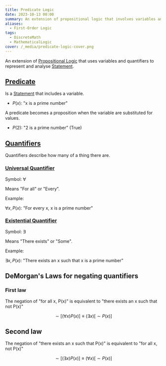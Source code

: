 ```yaml
---
title: Predicate Logic
date: 2023-10-13 00:00
summary: An extension of propositional logic that involves variables and quantifiers.
aliases:
  - First-Order Logic
tags:
  - DiscreteMath
  - MathematicalLogic
cover: /_media/predicate-logic-cover.png
---
```


An extension of [Propositional Logic](propositional-logic.md) that uses variables and quantifiers to represent and analyse [Statement](logical-statement.md).

## [Predicate](predicate.md)

Is a [Statement](logical-statement.md) that includes a variable.

* $P(x)$: "x is a prime number"

A predicate becomes a proposition when the variable are substituted for values.

* $P(2)$: "2 is a prime number" (True)

## [Quantifiers](../journal/permanent/logical-quantifiers.md)

Quantifiers describe how many of a thing there are.

### [Universal Quantifier](universal-quantifier.md)

Symbol: $\forall$

Means "For all" or "Every".

Example:

$\forall x, P(x)$: "For every x, x is a prime number"

### [Existential Quantifier](existential-quantifier.md)

Symbol: $\exists$

Means "There exists" or "Some".

Example:

$\exists x, P(x)$: "There exists an x such that x is a prime number"

## DeMorgan's Laws for negating quantifiers

### First law

The negation of "for all x, P(x)" is equivalent to "there exists an x such that not P(x)"

$$
\sim[(\forall x)P(x)] \equiv (\exists x)[\sim P(x)]
$$

## Second law

The negation of "there exists an x such that P(x)" is equivalent to "for all x, not P(x)"

$$
\sim[(\exists x)P(x)] \equiv (\forall x)[\sim P(x)]
$$
